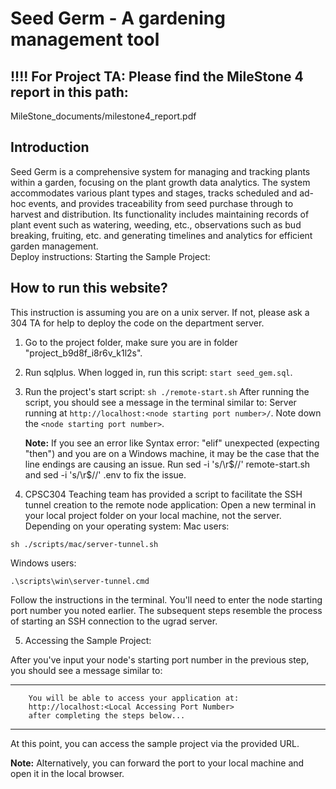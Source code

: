 # Seed Germ - A gardening management tool
## !!!! For Project TA: Please find the MileStone 4 report in this path:
MileStone_documents/milestone4_report.pdf

## Introduction
Seed Germ is a comprehensive system for managing and tracking plants within a garden, focusing on the plant growth data analytics. The system accommodates various plant types and stages, tracks scheduled and ad-hoc events, and provides traceability from seed purchase through to harvest and distribution. Its functionality includes maintaining records of plant event such as watering, weeding, etc., observations such as bud breaking, fruiting, etc. and generating timelines and analytics for efficient garden management.\
Deploy instructions:
Starting the Sample Project:

## How to run this website?

This instruction is assuming you are on a unix server. If not, please ask a 304 TA for help to deploy the code on the department server. 

1. Go to the project folder, make sure you are in folder "project_b9d8f_i8r6v_k1l2s".
2. Run sqlplus. When logged in, run this script: `start seed_gem.sql`.
3. Run the project's start script:
        ```
        sh ./remote-start.sh
        ```
        After running the script, you should see a message in the terminal similar to: Server running at `http://localhost:<node starting port number>/`. Note down the `<node starting port number>`. </br>
        
    **Note:** If you see an error like Syntax error: "elif" unexpected (expecting "then") and you are on a Windows machine, it may be the case that the line endings are causing an issue. Run sed -i 's/\r$//' remote-start.sh and sed -i 's/\r$//' .env to fix the issue.
   
4. CPSC304 Teaching team has provided a script to facilitate the SSH tunnel creation to the remote node application:
Open a new terminal in your local project folder on your local machine, not the server.
Depending on your operating system:
Mac users:
```
sh ./scripts/mac/server-tunnel.sh
```
Windows users:
```
.\scripts\win\server-tunnel.cmd
```

Follow the instructions in the terminal. You'll need to enter the node starting port number you noted earlier. The subsequent steps resemble the process of starting an SSH connection to the ugrad server.

5. Accessing the Sample Project:

After you've input your node's starting port number in the previous step, you should see a message similar to:

-------------------------------------------------------------------------- 
        You will be able to access your application at: 
        http://localhost:<Local Accessing Port Number> 
        after completing the steps below... 
--------------------------------------------------------------------------
At this point, you can access the sample project via the provided URL.

**Note:** Alternatively, you can forward the port to your local machine and open it in the local browser. 
